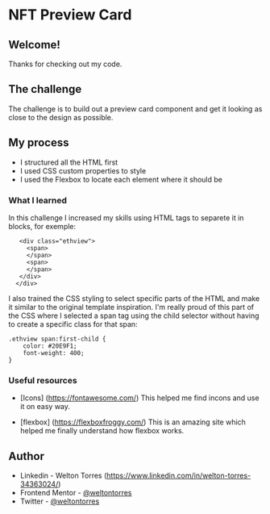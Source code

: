 # NFT Preview Card
 
## Welcome! 
Thanks for checking out my code.

## The challenge

The challenge is to build out a preview card component and get it looking as close to the design as possible.

## My process
- I structured all the HTML first
- I used CSS custom properties to style
- I used the Flexbox to locate each element where it should be

### What I learned
In this challenge I increased my skills using HTML tags to separete it in blocks, for exemple: 

```<div class="container">
   <div class="ethview">
     <span>
     </span>          
     <span>
     </span> 
   </div>
  </div>
  ```


I also trained the CSS styling to select specific parts of the HTML and make it similar to the original template inspiration. I'm really proud of this part of the CSS where I selected a span tag using the child selector without having to create a specific class for that span:
```
.ethview span:first-child {
	color: #20E9F1;
	font-weight: 400;
}
 ```

### Useful resources
- [Icons] (https://fontawesome.com/)
This helped me find incons and use it on easy way.

- [flexbox] (https://flexboxfroggy.com/)
This is an amazing site which helped me finally understand how flexbox works.

## Author
- Linkedin - Welton Torres (https://www.linkedin.com/in/welton-torres-34363024/)
- Frontend Mentor - [@weltontorres](https://www.frontendmentor.io/profile/weltontorres)
- Twitter - [@weltontorres](https://twitter.com/weltontorres)

